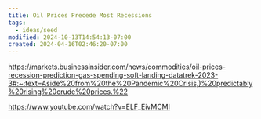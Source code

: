 ```yaml
---
title: Oil Prices Precede Most Recessions
tags:
  - ideas/seed
modified: 2024-10-13T14:54:13-07:00
created: 2024-04-16T02:46:20-07:00
---
```


https://markets.businessinsider.com/news/commodities/oil-prices-recession-prediction-gas-spending-soft-landing-datatrek-2023-3#:~:text=Aside%20from%20the%20Pandemic%20Crisis,)%20predictably%20rising%20crude%20prices.%22


https://www.youtube.com/watch?v=ELF_EivMCMI
